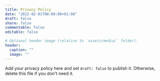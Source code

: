```yaml
---
title: Privacy Policy
date: "2022-02-01T00:00:00+01:00"
draft: false
share: false
commentable: false
editable: false

# Optional header image (relative to `assets/media/` folder).
header:
  caption: ""
  image: ""
---
```


Add your privacy policy here and set `draft: false` to publish it. Otherwise, delete this file if you don't need it.
